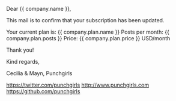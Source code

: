 Dear {{ company.name }},

This mail is to confirm that your subscription has been updated.

Your current plan is: {{ company.plan.name }}
Posts per month: {{ company.plan.posts }}
Price: {{ company.plan.price }} USD/month

Thank you!

Kind regards,

Cecilia & Mayn,
Punchgirls

https://twitter.com/punchgirls
http://www.punchgirls.com
https://github.com/punchgirls
